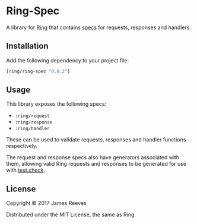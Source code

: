 # Ring-Spec

A library for [Ring][] that contains [specs][] for requests, responses
and handlers.

[ring]:  https://github.com/ring-clojure/ring
[specs]: http://clojure.org/about/spec

## Installation

Add the following dependency to your project file:

```clojure
[ring/ring-spec "0.0.2"]
```

## Usage

This library exposes the following specs:

* `:ring/request`
* `:ring/response`
* `:ring/handler`

These can be used to validate requests, responses and handler
functions respectively.

The request and response specs also have generators associated with
them, allowing valid Ring requests and responses to be generated for
use with [test.check][].

[test.check]: https://github.com/clojure/test.check

## License

Copyright © 2017 James Reeves

Distributed under the MIT License, the same as Ring.
